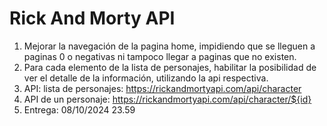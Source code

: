 # Rick And Morty API

1. Mejorar la navegación de la pagina home, impidiendo que se lleguen a paginas 0 o negativas ni tampoco llegar a paginas que no existen.
2. Para cada elemento de la lista de personajes, habilitar la posibilidad de ver el detalle de la información, utilizando la api respectiva.
3. API: lista de personajes: https://rickandmortyapi.com/api/character
4. API de un personaje: https://rickandmortyapi.com/api/character/${id}
5. Entrega: 08/10/2024 23.59
